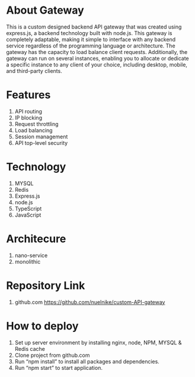 # About Gateway
This is a custom designed backend API gateway that was created using express.js, a backend technology built with node.js.
This gateway is completely adaptable, making it simple to interface with any backend service regardless of the programming language or architecture. The gateway has the capacity to load balance client requests. 
Additionally, the gateway can run on several instances, enabling you to allocate or dedicate a specific instance to any client of your choice, including desktop, mobile, and third-party clients.

# Features
1. 	API routing
2.	IP blocking
3.	Request throttling
4.	Load balancing
5.	Session management
6.	API top-level security


# Technology
1. MYSQL
2. Redis
3. Express.js
4. node.js
5. TypeScript
6. JavaScript

# Architecure
1. nano-service
2. monolithic

# Repository Link
1.	github.com https://github.com/nuelnike/custom-API-gateway

# How to deploy
1.	Set up server environment by installing nginx, node, NPM, MYSQL & Redis cache
2.	Clone project from github.com
3.	Run “npm install” to install all packages and dependencies.
4.	Run “npm start” to start application.

